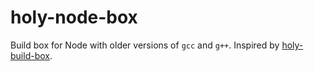 # holy-node-box

Build box for Node with older versions of `gcc` and `g++`. Inspired by [holy-build-box](https://github.com/phusion/holy-build-box).